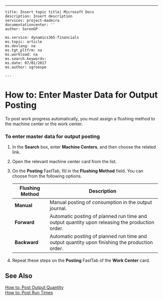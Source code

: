 ---
    title: Insert topic title| Microsoft Docs
    description: Insert description
    services: project-madeira
    documentationcenter: ''
    author: SorenGP

    ms.service: dynamics365-financials
    ms.topic: article
    ms.devlang: na
    ms.tgt_pltfrm: na
    ms.workload: na
    ms.search.keywords:
    ms.date: 07/01/2017
    ms.author: sgroespe

    ---
# How to: Enter Master Data for Output Posting
To post work progress automatically, you must assign a flushing method to the machine center or the work center.  
  
### To enter master data for output posting  
  
1.  In the **Search** box, enter **Machine Centers**, and then choose the related link.  
  
2.  Open the relevant machine center card from the list.  
  
3.  On the **Posting** FastTab, fill in the **Flushing Method** field. You can choose from the following options.  
  
    |Flushing Method|Description|  
    |---------------------|-----------------|  
    |**Manual**|Manual posting of consumption in the output journal.|  
    |**Forward**|Automatic posting of planned run time and output quantity upon releasing the production order.|  
    |**Backward**|Automatic posting of planned run time and output quantity upon finishing the production order.|  
  
4.  Repeat these steps on the **Posting** FastTab of the **Work Center** card.  
  
## See Also  
 [How to: Post Output Quantity](../FullExperience/how-to-post-output-quantity.md)   
 [How to: Post Run Times](../FullExperience/how-to-post-run-times.md)